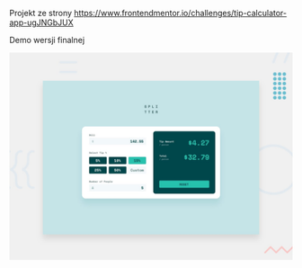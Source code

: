 Projekt ze strony https://www.frontendmentor.io/challenges/tip-calculator-app-ugJNGbJUX

Demo wersji finalnej

![Design preview for the Tip calculator app coding challenge](./design/desktop-preview.jpg)
